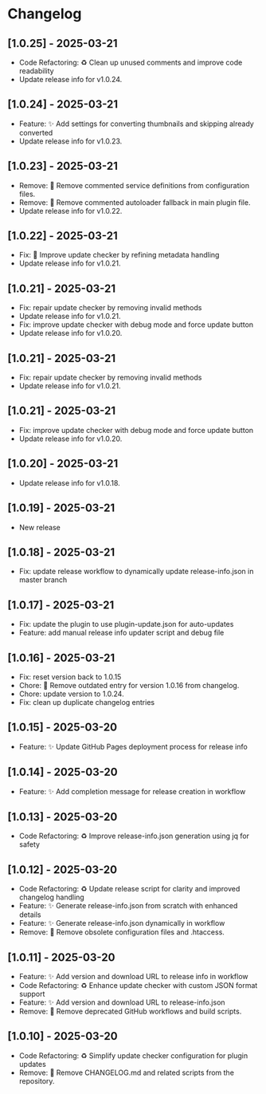 # Changelog

## [1.0.25] - 2025-03-21

- Code Refactoring: ♻️ Clean up unused comments and improve code readability
- Update release info for v1.0.24.


## [1.0.24] - 2025-03-21

- Feature: ✨ Add settings for converting thumbnails and skipping already converted
- Update release info for v1.0.23.


## [1.0.23] - 2025-03-21

- Remove: 🚮 Remove commented service definitions from configuration files.
- Remove: 🚮 Remove commented autoloader fallback in main plugin file.
- Update release info for v1.0.22.


## [1.0.22] - 2025-03-21

- Fix: 🐛 Improve update checker by refining metadata handling
- Update release info for v1.0.21.


## [1.0.21] - 2025-03-21

- Fix: repair update checker by removing invalid methods
- Update release info for v1.0.21.
- Fix: improve update checker with debug mode and force update button
- Update release info for v1.0.20.


## [1.0.21] - 2025-03-21

- Fix: repair update checker by removing invalid methods
- Update release info for v1.0.21.


## [1.0.21] - 2025-03-21

- Fix: improve update checker with debug mode and force update button
- Update release info for v1.0.20.


## [1.0.20] - 2025-03-21

- Update release info for v1.0.18.


## [1.0.19] - 2025-03-21

- New release


## [1.0.18] - 2025-03-21

- Fix: update release workflow to dynamically update release-info.json in master branch


## [1.0.17] - 2025-03-21

- Fix: update the plugin to use plugin-update.json for auto-updates
- Feature: add manual release info updater script and debug file


## [1.0.16] - 2025-03-21

- Fix: reset version back to 1.0.15
- Chore: 📝 Remove outdated entry for version 1.0.16 from changelog.
- Chore: update version to 1.0.24.
- Fix: clean up duplicate changelog entries


## [1.0.15] - 2025-03-20

- Feature: ✨ Update GitHub Pages deployment process for release info

## [1.0.14] - 2025-03-20

- Feature: ✨ Add completion message for release creation in workflow

## [1.0.13] - 2025-03-20

- Code Refactoring: ♻️ Improve release-info.json generation using jq for safety

## [1.0.12] - 2025-03-20

- Code Refactoring: ♻️ Update release script for clarity and improved changelog handling
- Feature: ✨ Generate release-info.json from scratch with enhanced details
- Feature: ✨ Generate release-info.json dynamically in workflow
- Remove: 🚮 Remove obsolete configuration files and .htaccess.

## [1.0.11] - 2025-03-20

- Feature: ✨ Add version and download URL to release info in workflow
- Code Refactoring: ♻️ Enhance update checker with custom JSON format support
- Feature: ✨ Add version and download URL to release-info.json
- Remove: 🚮 Remove deprecated GitHub workflows and build scripts.

## [1.0.10] - 2025-03-20

- Code Refactoring: ♻️ Simplify update checker configuration for plugin updates
- Remove: 🚮 Remove CHANGELOG.md and related scripts from the repository.

